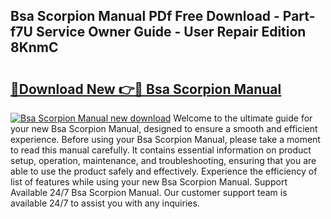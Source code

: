 ## Bsa Scorpion Manual PDf Free Download - Part-f7U Service Owner Guide - User Repair Edition 8KnmC

# <h2><a href="http://bc64382.oget.top/?id=Bsa+Scorpion+Manual">🔗Download New 👉🔴 Bsa Scorpion Manual</a></h2>

[![Bsa Scorpion Manual new download](https://i.imgur.com/5g1atiW.png)](http://bc64382.oget.top/?id=Bsa+Scorpion+Manual)
Welcome to the ultimate guide for your new Bsa Scorpion Manual, designed to ensure a smooth and efficient experience. Before using your Bsa Scorpion Manual, please take a moment to read this manual carefully. It contains essential information on product setup, operation, maintenance, and troubleshooting, ensuring that you are able to use the product safely and effectively. Experience the efficiency of list of features while using your new Bsa Scorpion Manual. Support Available 24/7 Bsa Scorpion Manual. Our customer support team is available 24/7 to assist you with any inquiries.
